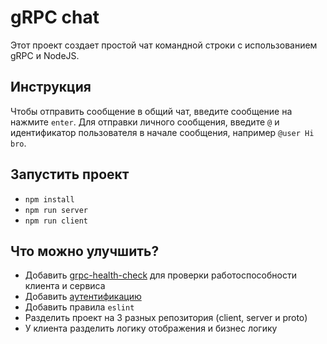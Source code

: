 # gRPC chat
Этот проект создает простой чат командной строки с использованием gRPC и NodeJS.

## Инструкция
Чтобы отправить сообщение в общий чат, введите сообщение на нажмите `enter`. Для отправки личного сообщения, введите `@` и идентификатор пользователя в начале сообщения, например `@user Hi bro`.

## Запустить проект
- `npm install`
- `npm run server`
- `npm run client`

## Что можно улучшить?
- Добавить [grpc-health-check](https://github.com/grpc/grpc-node/tree/master/packages/grpc-health-check) для проверки работоспособности клиента и сервиса
- Добавить [аутентификацию](https://grpc.io/docs/guides/auth)
- Добавить правила `eslint`
- Разделить проект на 3 разных репозитория (client, server и proto)
- У клиента разделить логику отображения и бизнес логику